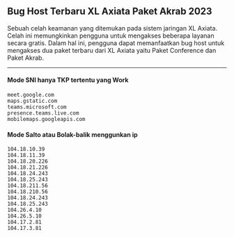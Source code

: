 ## Bug Host Terbaru XL Axiata Paket Akrab 2023

Sebuah celah keamanan yang ditemukan pada sistem jaringan XL Axiata. Celah ini memungkinkan pengguna untuk mengakses beberapa layanan secara gratis. Dalam hal ini, pengguna dapat memanfaatkan bug host untuk mengakses dua paket terbaru dari XL Axiata yaitu Paket Conference dan Paket Akrab.

---

#### Mode SNI hanya TKP tertentu yang Work

```
meet.google.com
maps.gstatic.com
teams.microsoft.com
presence.teams.live.com
mobilemaps.googleapis.com
```

#### Mode Salto atau Bolak-balik menggunkan ip

```
104.18.10.39
104.18.11.39
104.18.20.226
104.18.21.226
104.18.24.243
104.18.25.243
104.18.211.56
104.18.210.56
104.18.24.243
104.18.25.243
104.26.4.10 
104.26.5.10
104.17.2.81
104.17.3.81
```
